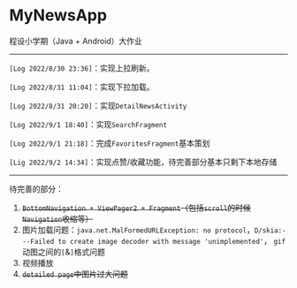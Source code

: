 # MyNewsApp
程设小学期（Java + Android）大作业

-----------

`[Log 2022/8/30 23:36]`：实现上拉刷新。

`[Log 2022/8/31 11:04]`：实现下拉加载。

`[Log 2022/8/31 20:20]`：实现`DetailNewsActivity`

`[Log 2022/9/1 18:40]`：实现`SearchFragment `

`[Log 2022/9/1 21:18]`：完成`FavoritesFragment`基本策划

`[Lig 2022/9/2 14:34]`：实现点赞/收藏功能，待完善部分基本只剩下本地存储



-----------

待完善的部分：

1. ~~`BottomNavigation + ViewPager2 + Fragment`（包括`scroll`的时候`Navigation`收缩等）~~
2. 图片加载问题：`java.net.MalFormedURLException: no protocol`，`D/skia:---Failed to create image decoder with message 'unimplemented'`， `gif`动图之间的`[`&`]`格式问题
3. 视频播放
3. ~~`detailed page`中图片过大问题~~
